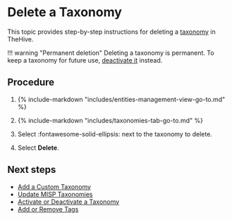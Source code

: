 # Delete a Taxonomy

<!-- md:permission `[admin] manageTaxonomy` -->

This topic provides step-by-step instructions for deleting a [taxonomy](about-taxonomies.md) in TheHive.

!!! warning "Permanent deletion"
    Deleting a taxonomy is permanent. To keep a taxonomy for future use, [deactivate it](activate-deactivate-a-taxonomy.md) instead.

<h2>Procedure</h2>

1. {% include-markdown "includes/entities-management-view-go-to.md" %}

2. {% include-markdown "includes/taxonomies-tab-go-to.md" %}

3. Select :fontawesome-solid-ellipsis: next to the taxonomy to delete.

4. Select **Delete**.

<h2>Next steps</h2>

* [Add a Custom Taxonomy](add-a-custom-taxonomy.md)
* [Update MISP Taxonomies](update-misp-taxonomies.md)
* [Activate or Deactivate a Taxonomy](activate-deactivate-a-taxonomy.md)
* [Add or Remove Tags](../../user-guides/analyst-corner/cases/tags/add-remove-tags.md)